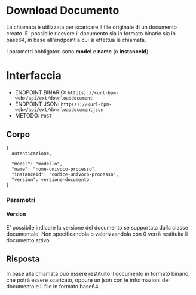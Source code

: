 # Download Documento
La chiamata è utilizzata per scaricare il file originale di un documento creato.
E' possibile ricevere il documento sia in formato binario sia in base64, in base all'endpoint a cui si effettua la chiamata.

I parametri obbligatori sono **model** e **name** (o **instanceId**).

# Interfaccia
- ENDPOINT BINARIO: `http(s)://<url-bpm-web>/api/ext/downloaddocument`
- ENDPOINT JSON: `http(s)://<url-bpm-web>/api/ext/downloaddocumentjson`
- METODO:	`POST`

## Corpo
```
{
  autenticazione,

  "model": "modello",
  "name": "nome-univoco-processo",
  "instanceId": "codice-univoco-processo",
  "version": versione-documento
}
```

### Parametri

#### Version
E' possibile indicare la versione del documento se supportata dalla classe documentale.
Non specificandola o valorizzandola con 0 verrà restituita il documento attivo.

## Risposta
In base alla chiamata può essere restituito il documento in formato binario, che potrà essere scaricato, oppure un json con le informazioni del documento e il file in formato base64.
